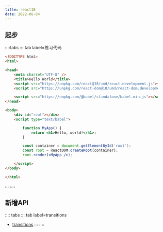 ```yaml
---
title: react18
date: 2022-06-04
---
```

## 起步
::::tabs
::: tab label=练习代码
```html
<!DOCTYPE html>
<html>

<head>
    <meta charset="UTF-8" />
    <title>Hello World</title>
    <script src="https://unpkg.com/react@18/umd/react.development.js"></script>
    <script src="https://unpkg.com/react-dom@18/umd/react-dom.development.js"></script>

    <script src="https://unpkg.com/@babel/standalone/babel.min.js"></script>
</head>

<body>
    <div id="root"></div>
    <script type="text/babel">

        function MyApp() {
            return <h1>Hello, world!</h1>;
        }

        const container = document.getElementById('root');
        const root = ReactDOM.createRoot(container);
        root.render(<MyApp />);

    </script>
</body>

</html>
```
:::
::::
## 新增API
:::: tabs
::: tab label=transitions
* [transitions](https://zh-hans.reactjs.org/docs/react-api.html#transitions)
:::
::::